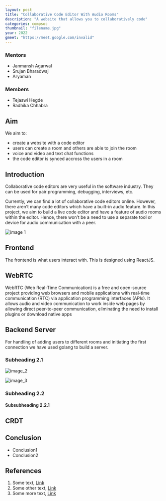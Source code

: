 ```yaml
---
layout: post
title: "Collaborative Code Editor With Audio Rooms"
description: "A website that allows you to collaboratively code"
categories: compsoc
thumbnail: "filename.jpg"
year: 2022
gmeet: "https://meet.google.com/invalid"
---
```



### Mentors

- Janmansh Agarwal
- Srujan Bharadwaj
- Aryaman


### Members

- Tejaswi Hegde
- Radhika Chhabra


## Aim

We aim to:
- create a website with a code editor
- users can create a room and others are able to join the room
- voice and video and text chat functions
- the code editor is synced accross the users in a room

## Introduction

Collaborative code editors are very useful in the software industry. They can be used for
pair programming, debugging, interviews, etc.

Currently, we can find a lot of collaborative code editors online. However, there aren’t
many code editors which have a built-in audio feature. In this project, we aim to build a live
code editor and have a feature of audio rooms within the editor. Hence, there won’t be a
need to use a separate tool or device for audio communication with a peer.


![image 1](/virtual-expo/assets/img/SIG/img1.jpg)


## Frontend

The frontend is what users interact with. This is designed using ReactJS.


## WebRTC

WebRTC (Web Real-Time Communication) is a free and open-source project providing web browsers and mobile applications with real-time communication (RTC) via application programming interfaces (APIs). It allows audio and video communication to work inside web pages by allowing direct peer-to-peer communication, eliminating the need to install plugins or download native apps

## Backend Server

For handling of adding users to different rooms and initiating the first
connection we have used golang to build a server.


### Subheading 2.1


![image_2](/virtual-expo/assets/img/SIG/img2.jpg)


![image_3](/virtual-expo/assets/img/SIG/img3.jpg)


### Subheading 2.2


#### Subsubheading 2.2.1


## CRDT


## Conclusion


- Conclusion1
- Conclusion2


## References


1. Some text, [Link](https://ieee.nitk.ac.in)
2. Some other text, [Link](https://ieee.nitk.ac.in)
3. Some more text, [Link](https://ieee.nitk.ac.in)
<!--stackedit_data:
eyJoaXN0b3J5IjpbOTY5ODczNDI2XX0=
-->